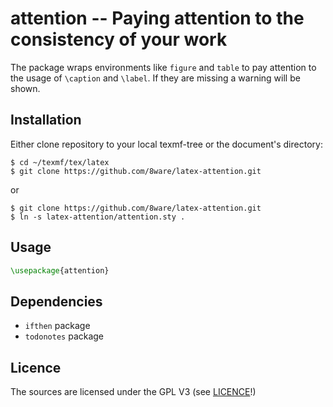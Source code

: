 attention -- Paying attention to the consistency of your work
=============================================================

The package wraps environments like `figure` and `table` to pay attention to
the usage of `\caption` and `\label`. If they are missing a warning will be
shown.

Installation
------------

Either clone repository to your local texmf-tree or the document's directory:
```
$ cd ~/texmf/tex/latex
$ git clone https://github.com/8ware/latex-attention.git
```
or
```
$ git clone https://github.com/8ware/latex-attention.git
$ ln -s latex-attention/attention.sty .
```

Usage
-----

```latex
\usepackage{attention}
```

Dependencies
------------

* `ifthen` package
* `todonotes` package

Licence
-------

The sources are licensed under the GPL V3 (see [LICENCE](LICENSE)!)


